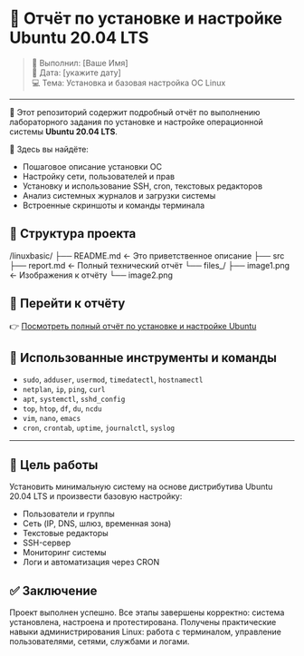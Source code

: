 # 🐧 Отчёт по установке и настройке Ubuntu 20.04 LTS

> 🔖 Выполнил: [Ваше Имя]  
> 📅 Дата: [укажите дату]  
> 💻 Тема: Установка и базовая настройка ОС Linux  

---

👋 Этот репозиторий содержит подробный отчёт по выполнению лабораторного задания по установке и настройке операционной системы **Ubuntu 20.04 LTS**.

📌 Здесь вы найдёте:
- Пошаговое описание установки ОС
- Настройку сети, пользователей и прав
- Установку и использование SSH, cron, текстовых редакторов
- Анализ системных журналов и загрузки системы
- Встроенные скриншоты и команды терминала

## 📁 Структура проекта

/linuxbasic/
├── README.md ← Это приветственное описание
├── src
   ├── report.md ← Полный технический отчёт
   └── files_/
       ├── image1.png ← Изображения к отчёту
       └── image2.png

## 📄 Перейти к отчёту

👉 [Посмотреть полный отчёт по установке и настройке Ubuntu](src/report.md)

## 🧰 Использованные инструменты и команды

- `sudo`, `adduser`, `usermod`, `timedatectl`, `hostnamectl`
- `netplan`, `ip`, `ping`, `curl`
- `apt`, `systemctl`, `sshd_config`
- `top`, `htop`, `df`, `du`, `ncdu`
- `vim`, `nano`, `emacs`
- `cron`, `crontab`, `uptime`, `journalctl`, `syslog`

---

## 🎯 Цель работы

Установить минимальную систему на основе дистрибутива Ubuntu 20.04 LTS и произвести базовую настройку:
- Пользователи и группы
- Сеть (IP, DNS, шлюз, временная зона)
- Текстовые редакторы
- SSH-сервер
- Мониторинг системы
- Логи и автоматизация через CRON

## ✅ Заключение

Проект выполнен успешно. Все этапы завершены корректно: система установлена, настроена и протестирована. Получены практические навыки администрирования Linux: работа с терминалом, управление пользователями, сетями, службами и логами.